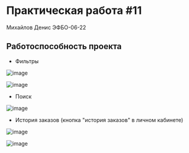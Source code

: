 # Практическая работа #11

Михайлов Денис ЭФБО-06-22

## Работоспособность проекта

- Фильтры

![image](https://github.com/user-attachments/assets/5a4578f7-7e42-4e52-bb1a-590258308051)

![image](https://github.com/user-attachments/assets/80670f1c-2d42-4c29-9a52-5dee53e82e53)

- Поиск

![image](https://github.com/user-attachments/assets/c8f045f8-c341-48e7-8449-600f121c9aeb)


- История заказов (кнопка "история заказов" в личном кабинете)

![image](https://github.com/user-attachments/assets/a2b5371d-4a3a-4b9a-8fdb-b7b11914b4da)

![image](https://github.com/user-attachments/assets/aaba8012-0525-48c1-aede-abdab3d3a626)
